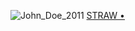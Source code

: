 
 ![John_Doe_2011](https://github.com/user-attachments/assets/3a6c8bb3-91ba-4c89-bf89-a82ec0d1a3cf)
    <body>[STRAW • ](https://janedoeefann.straw.page) 
